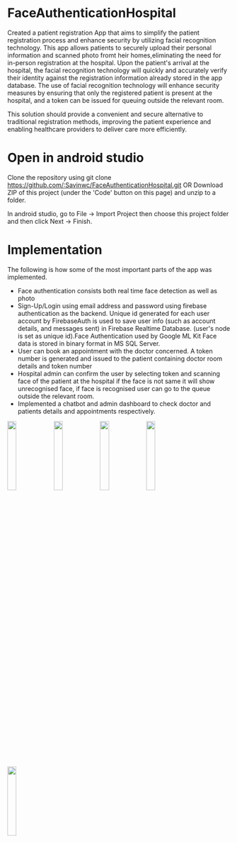 # FaceAuthenticationHospital


Created a patient registration App that aims to simplify the patient registration process and enhance security by utilizing facial recognition technology.
This app allows patients to securely upload their personal information and scanned photo fromt heir homes,eliminating the need for in-person registration at the hospital.
Upon the patient's arrival at the hospital, the facial recognition technology will quickly and accurately verify their identity
against the registration information already stored in the app
database. 
The use of facial recognition technology will enhance security measures by ensuring that only the registered patient is present at the hospital, and a token can be issued for queuing outside the relevant room. 

This solution should provide a convenient and secure alternative to traditional registration methods, improving the patient experience and enabling healthcare providers to deliver care more efficiently.

# Open in android studio

Clone the repository using git clone https://github.com/:Savinwc/FaceAuthenticationHospital.git  OR Download ZIP of this project (under the 'Code' button on this page) and unzip to a folder.

In android studio, go to File -> Import Project then choose this project folder and then click Next -> Finish.

# Implementation

The following is how some of the most important parts of the app was implemented.

* Face authentication consists both real time face detection as well as photo
* Sign-Up/Login using email address and password using firebase authentication as the backend. Unique id generated for each user account by FirebaseAuth is used      to  save user info (such as account details, and messages sent) in Firebase Realtime Database. (user's node is set as unique id).Face Authentication used by Google ML Kit
 Face  data is stored in binary format in MS SQL Server.
* User can book an appointment with the doctor concerned. A token number is generated and issued to the patient containing doctor room details and token number
* Hospital admin can confirm the user by selecting token and scanning face of the patient at the hospital if the face is not same it will show unrecognised face, if
  face is recognised user can go to the queue outside the relevant room.
* Implemented a chatbot and admin dashboard to check doctor and patients details and appointments respectively.
<p float="left">
<img src=https://user-images.githubusercontent.com/93364152/230717362-dff410e6-746f-49ed-93ed-40e3721e5a85.jpg width=20% height=20%>
<img src=https://user-images.githubusercontent.com/93364152/230717363-aef24b8f-42d4-4160-a66e-f82e3b8f4f2a.jpg width=20% height=20%>
<img src=https://user-images.githubusercontent.com/93364152/230717364-977b3778-8ae8-4c2c-b0b1-2eb50faa9d9b.jpg  width=20% height=20%>
<img src=https://user-images.githubusercontent.com/93364152/230717607-a9abcbe0-50db-4a12-99a4-877c12b98042.jpg  width=20% height=20%>
<img src=https://user-images.githubusercontent.com/93364152/230717614-e8ee7e48-dc9b-45e4-a0b6-704dc8a7dbfe.jpg  width=20% height=20%>
</p>



